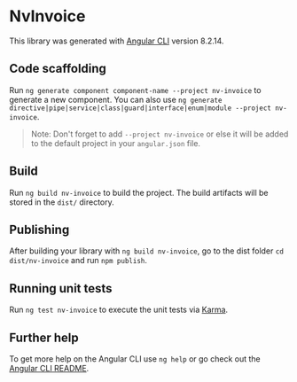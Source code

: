 # NvInvoice

This library was generated with [Angular CLI](https://github.com/angular/angular-cli) version 8.2.14.

## Code scaffolding

Run `ng generate component component-name --project nv-invoice` to generate a new component. You can also use `ng generate directive|pipe|service|class|guard|interface|enum|module --project nv-invoice`.
> Note: Don't forget to add `--project nv-invoice` or else it will be added to the default project in your `angular.json` file. 

## Build

Run `ng build nv-invoice` to build the project. The build artifacts will be stored in the `dist/` directory.

## Publishing

After building your library with `ng build nv-invoice`, go to the dist folder `cd dist/nv-invoice` and run `npm publish`.

## Running unit tests

Run `ng test nv-invoice` to execute the unit tests via [Karma](https://karma-runner.github.io).

## Further help

To get more help on the Angular CLI use `ng help` or go check out the [Angular CLI README](https://github.com/angular/angular-cli/blob/master/README.md).
